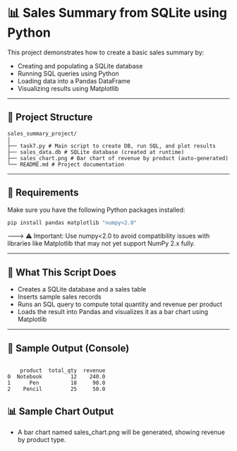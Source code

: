 # 📊 Sales Summary from SQLite using Python

This project demonstrates how to create a basic sales summary by:

- Creating and populating a SQLite database  
- Running SQL queries using Python  
- Loading data into a Pandas DataFrame  
- Visualizing results using Matplotlib

--- 

## 📁 Project Structure
 
```
sales_summary_project/
│
├── task7.py # Main script to create DB, run SQL, and plot results
├── sales_data.db # SQLite database (created at runtime)
├── sales_chart.png # Bar chart of revenue by product (auto-generated)
└── README.md # Project documentation
```


---

## 🚀 Requirements

Make sure you have the following Python packages installed:

```bash
pip install pandas matplotlib "numpy<2.0"
```

---> ⚠️ Important: Use numpy<2.0 to avoid compatibility issues with libraries like Matplotlib that may not yet support NumPy 2.x fully.

---

## 🧠 What This Script Does
  - Creates a SQLite database and a sales table
  - Inserts sample sales records
  - Runs an SQL query to compute total quantity and revenue per product
  - Loads the result into Pandas and visualizes it as a bar chart using Matplotlib

---

## 📝 Sample Output (Console)

```

    product  total_qty  revenue
0  Notebook         12    240.0
1      Pen          18     90.0
2    Pencil         25     50.0

```
## 📊 Sample Chart Output

  - A bar chart named sales_chart.png will be generated, showing revenue by product type.


